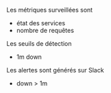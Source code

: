 Les métriques surveillées sont
- état des services
- nombre de requêtes

Les seuils de détection
- 1m down

Les alertes sont générés sur Slack
- down > 1m 

